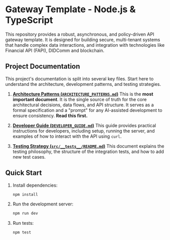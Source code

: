 # Gateway Template - Node.js & TypeScript

This repository provides a robust, asynchronous, and policy-driven API gateway template. It is designed for building secure, multi-tenant systems that handle complex data interactions, and integration with technologies like Financial API (FAPI), DIDComm and blockchain.

## Project Documentation

This project's documentation is split into several key files. Start here to understand the architecture, development patterns, and testing strategies.

1.  **[Architecture Patterns (`ARCHITECTURE_PATTERNS.md`)](ARCHITECTURE_PATTERNS.md)**
    This is the **most important document**. It is the single source of truth for the core architectural decisions, data flows, and API structure. It serves as a formal specification and a "prompt" for any AI-assisted development to ensure consistency. **Read this first.**

2.  **[Developer Guide (`DEVELOPER_GUIDE.md`)](DEVELOPER_GUIDE.md)**
    This guide provides practical instructions for developers, including setup, running the server, and examples of how to interact with the API using `curl`.

3.  **[Testing Strategy (`src/__tests__/README.md`)](src/__tests__/README.md)**
    This document explains the testing philosophy, the structure of the integration tests, and how to add new test cases.

## Quick Start

1.  Install dependencies:
    ```bash
    npm install
    ```
2.  Run the development server:
    ```bash
    npm run dev
    ```
3.  Run tests:
    ```bash
    npm test
    ```
